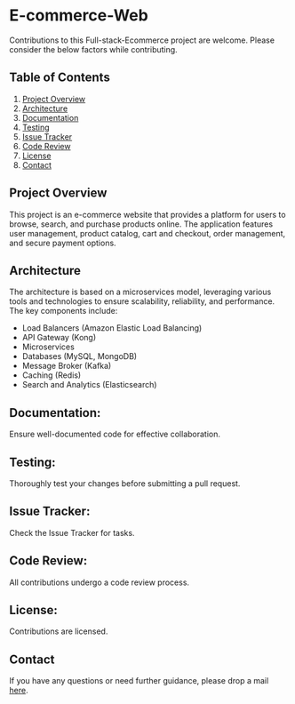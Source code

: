 # E-commerce-Web

Contributions to this Full-stack-Ecommerce project are welcome. Please consider the below factors while contributing.

## Table of Contents

1. [Project Overview](#project-overview)
2. [Architecture](#architecture)
3. [Documentation](#documentation)
4. [Testing](#testing)
5. [Issue Tracker](#issue-tracker)
6. [Code Review](#code-review)
7. [License](#license)
8. [Contact](#contact)

## Project Overview

This project is an e-commerce website that provides a platform for users to browse, search, and purchase products online. The application features user management, product catalog, cart and checkout, order management, and secure payment options.

## Architecture

The architecture is based on a microservices model, leveraging various tools and technologies to ensure scalability, reliability, and performance. The key components include:

- Load Balancers (Amazon Elastic Load Balancing)
- API Gateway (Kong)
- Microservices
- Databases (MySQL, MongoDB)
- Message Broker (Kafka)
- Caching (Redis)
- Search and Analytics (Elasticsearch)

## Documentation:
Ensure well-documented code for effective collaboration.

## Testing:
Thoroughly test your changes before submitting a pull request.

## Issue Tracker:
Check the Issue Tracker for tasks.

## Code Review:
All contributions undergo a code review process.

## License:
Contributions are licensed.

## Contact

If you have any questions or need further guidance, please drop a mail [here](mohan5eeks@gmail.com).
